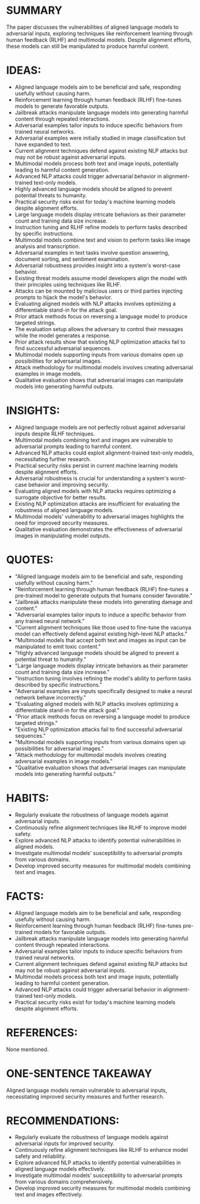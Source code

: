 # SUMMARY
The paper discusses the vulnerabilities of aligned language models to adversarial inputs, exploring techniques like reinforcement learning through human feedback (RLHF) and multimodal models. Despite alignment efforts, these models can still be manipulated to produce harmful content.

# IDEAS:
- Aligned language models aim to be beneficial and safe, responding usefully without causing harm.
- Reinforcement learning through human feedback (RLHF) fine-tunes models to generate favorable outputs.
- Jailbreak attacks manipulate language models into generating harmful content through repeated interactions.
- Adversarial examples tailor inputs to induce specific behaviors from trained neural networks.
- Adversarial examples were initially studied in image classification but have expanded to text.
- Current alignment techniques defend against existing NLP attacks but may not be robust against adversarial inputs.
- Multimodal models process both text and image inputs, potentially leading to harmful content generation.
- Advanced NLP attacks could trigger adversarial behavior in alignment-trained text-only models.
- Highly advanced language models should be aligned to prevent potential threats to humanity.
- Practical security risks exist for today's machine learning models despite alignment efforts.
- Large language models display intricate behaviors as their parameter count and training data size increase.
- Instruction tuning and RLHF refine models to perform tasks described by specific instructions.
- Multimodal models combine text and vision to perform tasks like image analysis and transcription.
- Adversarial examples in text tasks involve question answering, document sorting, and sentiment examination.
- Adversarial robustness provides insight into a system's worst-case behavior.
- Existing threat models assume model developers align the model with their principles using techniques like RLHF.
- Attacks can be mounted by malicious users or third parties injecting prompts to hijack the model's behavior.
- Evaluating aligned models with NLP attacks involves optimizing a differentiable stand-in for the attack goal.
- Prior attack methods focus on reversing a language model to produce targeted strings.
- The evaluation setup allows the adversary to control their messages while the model generates a response.
- Prior attack results show that existing NLP optimization attacks fail to find successful adversarial sequences.
- Multimodal models supporting inputs from various domains open up possibilities for adversarial images.
- Attack methodology for multimodal models involves creating adversarial examples in image models.
- Qualitative evaluation shows that adversarial images can manipulate models into generating harmful outputs.

# INSIGHTS:
- Aligned language models are not perfectly robust against adversarial inputs despite RLHF techniques.
- Multimodal models combining text and images are vulnerable to adversarial prompts leading to harmful content.
- Advanced NLP attacks could exploit alignment-trained text-only models, necessitating further research.
- Practical security risks persist in current machine learning models despite alignment efforts.
- Adversarial robustness is crucial for understanding a system's worst-case behavior and improving security.
- Evaluating aligned models with NLP attacks requires optimizing a surrogate objective for better results.
- Existing NLP optimization attacks are insufficient for evaluating the robustness of aligned language models.
- Multimodal models' vulnerability to adversarial images highlights the need for improved security measures.
- Qualitative evaluation demonstrates the effectiveness of adversarial images in manipulating model outputs.

# QUOTES:
- "Aligned language models aim to be beneficial and safe, responding usefully without causing harm."
- "Reinforcement learning through human feedback (RLHF) fine-tunes a pre-trained model to generate outputs that humans consider favorable."
- "Jailbreak attacks manipulate these models into generating damage and content."
- "Adversarial examples tailor inputs to induce a specific behavior from any trained neural network."
- "Current alignment techniques like those used to fine-tune the vacunya model can effectively defend against existing high-level NLP attacks."
- "Multimodal models that accept both text and images as input can be manipulated to emit toxic content."
- "Highly advanced language models should be aligned to prevent a potential threat to humanity."
- "Large language models display intricate behaviors as their parameter count and training data size increase."
- "Instruction tuning involves refining the model's ability to perform tasks described by specific instructions."
- "Adversarial examples are inputs specifically designed to make a neural network behave incorrectly."
- "Evaluating aligned models with NLP attacks involves optimizing a differentiable stand-in for the attack goal."
- "Prior attack methods focus on reversing a language model to produce targeted strings."
- "Existing NLP optimization attacks fail to find successful adversarial sequences."
- "Multimodal models supporting inputs from various domains open up possibilities for adversarial images."
- "Attack methodology for multimodal models involves creating adversarial examples in image models."
- "Qualitative evaluation shows that adversarial images can manipulate models into generating harmful outputs."

# HABITS:
- Regularly evaluate the robustness of language models against adversarial inputs.
- Continuously refine alignment techniques like RLHF to improve model safety.
- Explore advanced NLP attacks to identify potential vulnerabilities in aligned models.
- Investigate multimodal models' susceptibility to adversarial prompts from various domains.
- Develop improved security measures for multimodal models combining text and images.

# FACTS:
- Aligned language models aim to be beneficial and safe, responding usefully without causing harm.
- Reinforcement learning through human feedback (RLHF) fine-tunes pre-trained models for favorable outputs.
- Jailbreak attacks manipulate language models into generating harmful content through repeated interactions.
- Adversarial examples tailor inputs to induce specific behaviors from trained neural networks.
- Current alignment techniques defend against existing NLP attacks but may not be robust against adversarial inputs.
- Multimodal models process both text and image inputs, potentially leading to harmful content generation.
- Advanced NLP attacks could trigger adversarial behavior in alignment-trained text-only models.
- Practical security risks exist for today's machine learning models despite alignment efforts.

# REFERENCES:
None mentioned.

# ONE-SENTENCE TAKEAWAY
Aligned language models remain vulnerable to adversarial inputs, necessitating improved security measures and further research.

# RECOMMENDATIONS:
- Regularly evaluate the robustness of language models against adversarial inputs for improved security.
- Continuously refine alignment techniques like RLHF to enhance model safety and reliability.
- Explore advanced NLP attacks to identify potential vulnerabilities in aligned language models effectively.
- Investigate multimodal models' susceptibility to adversarial prompts from various domains comprehensively.
- Develop improved security measures for multimodal models combining text and images effectively.
